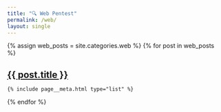 ```yaml
---
title: "🔍 Web Pentest"
permalink: /web/
layout: single
---
```


<style>
  h1, h2, h3, h4 {
    border-bottom: 0 !important;
    box-shadow: none !important;
  }

  h2 {
    margin-bottom: 0rem !important;
  }

  .page__meta {
    margin-top: 0rem !important;
  }
</style>

{% assign web_posts = site.categories.web %}
{% for post in web_posts %}

<div class="list__item">
  <article class="archive__item" itemscope itemtype="https://schema.org/CreativeWork"{% if post.locale %} lang="{{ post.locale }}"{% endif %}>
    <h2>
      <a href="{{ post.url | relative_url }}">{{ post.title }}</a>
    </h2>

    {% include page__meta.html type="list" %}
  </article>
</div>

{% endfor %}
